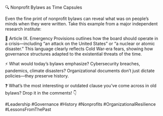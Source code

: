 🔍 Nonprofit Bylaws as Time Capsules

Even the fine print of nonprofit bylaws can reveal what was on people’s minds when they were written. Take this example from a major independent research institute:

📜 Article IX. Emergency Provisions outlines how the board should operate in a crisis—including “an attack on the United States” or “a nuclear or atomic disaster.” This language clearly reflects Cold War-era fears, showing how governance structures adapted to the existential threats of the time.

⚡ What would today’s bylaws emphasize? Cybersecurity breaches, pandemics, climate disasters? Organizational documents don’t just dictate policies—they preserve history.

❓ What’s the most interesting or outdated clause you’ve come across in old bylaws? Drop it in the comments! 👇

#Leadership #Governance #History #Nonprofits #OrganizationalResilience #LessonsFromThePast
